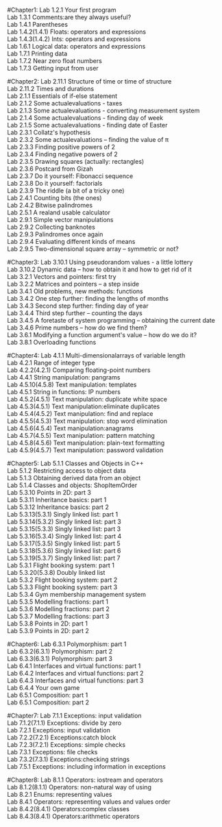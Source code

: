 #Chapter1:
Lab 1.2.1 Your first program<br /> 
Lab 1.3.1 Comments:are they always useful?<br />
Lab 1.4.1 Parentheses<br />
Lab 1.4.2(1.4.1) Floats: operators and expressions<br /> 
Lab 1.4.3(1.4.2) Ints: operators and expressions<br /> 
Lab 1.6.1 Logical data: operators and expressions<br /> 
Lab 1.7.1 Printing data<br />
Lab 1.7.2 Near zero float numbers<br /> 
Lab 1.7.3 Getting input from user<br />

#Chapter2:
Lab 2.11.1 Structure of time or time of structure<br /> 
Lab 2.11.2 Times and durations<br /> 
Lab 2.1.1 Essentials of if-else statement<br /> 
Lab 2.1.2 Some actualevaluations - taxes<br /> 
Lab 2.1.3 Some actualevaluations - converting measurement system <br />
Lab 2.1.4 Some actualevaluations - finding day of week <br />
Lab 2.1.5 Some actualevaluations - finding date of Easter<br /> 
Lab 2.3.1 Collatz's hypothesis <br />
Lab 2.3.2 Some actualevaluations – finding the value of π <br />
Lab 2.3.3 Finding positive powers of 2 <br />
Lab 2.3.4 Finding negative powers of 2 <br />
Lab 2.3.5 Drawing squares (actually: rectangles)<br /> 
Lab 2.3.6 Postcard from Gizah <br />
Lab 2.3.7 Do it yourself: Fibonacci sequence<br /> 
Lab 2.3.8 Do it yourself: factorials <br />
Lab 2.3.9 The riddle (a bit of a tricky one)<br /> 
Lab 2.4.1 Counting bits (the ones) <br />
Lab 2.4.2 Bitwise palindromes <br />
Lab 2.5.1 A realand usable calculator <br />
Lab 2.9.1 Simple vector manipulations <br />
Lab 2.9.2 Collecting banknotes <br />
Lab 2.9.3 Palindromes once again<br /> 
Lab 2.9.4 Evaluating different kinds of means <br />
Lab 2.9.5 Two-dimensional square array – symmetric or not? <br />

#Chapter3:
Lab 3.10.1 Using pseudorandom values - a little lottery <br />
Lab 3.10.2 Dynamic data – how to obtain it and how to get rid of it <br />
Lab 3.2.1 Vectors and pointers: first try <br />
Lab 3.2.2 Matrices and pointers – a step inside <br />
Lab 3.4.1 Old problems, new methods: functions <br />
Lab 3.4.2 One step further: finding the lengths of months <br />
Lab 3.4.3 Second step further: finding day of year <br />
Lab 3.4.4 Third step further – counting the days <br />
Lab 3.4.5 A foretaste of system programming – obtaining the current date <br />
Lab 3.4.6 Prime numbers – how do we find them? <br />
Lab 3.6.1 Modifying a function argument's value – how do we do it? <br />
Lab 3.8.1 Overloading functions <br />

#Chapter4:
Lab 4.1.1 Multi-dimensionalarrays of variable length <br />
Lab 4.2.1 Range of integer type <br />
Lab 4.2.2(4.2.1) Comparing floating-point numbers <br />
Lab 4.4.1 String manipulation: pangrams <br />
Lab 4.5.10(4.5.8) Text manipulation: templates<br /> 
Lab 4.5.1 String in functions: IP numbers <br />
Lab 4.5.2(4.5.1) Text manipulation: duplicate white space<br /> 
Lab 4.5.3(4.5.1) Text manipulation:eliminate duplicates<br /> 
Lab 4.5.4(4.5.2) Text manipulation: find and replace <br />
Lab 4.5.5(4.5.3) Text manipulation: stop word elimination <br />
Lab 4.5.6(4.5.4) Text manipulation:anagrams <br />
Lab 4.5.7(4.5.5) Text manipulation: pattern matching <br />
Lab 4.5.8(4.5.6) Text manipulation: plain-text formatting<br /> 
Lab 4.5.9(4.5.7) Text manipulation: password validation <br />

#Chapter5:
Lab 5.1.1 Classes and Objects in C++ <br />
Lab 5.1.2 Restricting access to object data <br />
Lab 5.1.3 Obtaining derived data from an object <br />
Lab 5.1.4 Classes and objects: ShopItemOrder <br />
Lab 5.3.10 Points in 2D: part 3 <br />
Lab 5.3.11 Inheritance basics: part 1 <br />
Lab 5.3.12 Inheritance basics: part 2 <br />
Lab 5.3.13(5.3.1) Singly linked list: part 1 <br />
Lab 5.3.14(5.3.2) Singly linked list: part 3 <br />
Lab 5.3.15(5.3.3) Singly linked list: part 3 <br />
Lab 5.3.16(5.3.4) Singly linked list: part 4 <br />
Lab 5.3.17(5.3.5) Singly linked list: part 5 <br />
Lab 5.3.18(5.3.6) Singly linked list: part 6 <br />
Lab 5.3.19(5.3.7) Singly linked list: part 7 <br />
Lab 5.3.1 Flight booking system: part 1 <br />
Lab 5.3.20(5.3.8) Doubly linked list <br />
Lab 5.3.2 Flight booking system: part 2 <br />
Lab 5.3.3 Flight booking system: part 3 <br />
Lab 5.3.4 Gym membership management system <br />
Lab 5.3.5 Modelling fractions: part 1 <br />
Lab 5.3.6 Modelling fractions: part 2 <br />
Lab 5.3.7 Modelling fractions: part 3 <br />
Lab 5.3.8 Points in 2D: part 1 <br />
Lab 5.3.9 Points in 2D: part 2 <br />

#Chapter6:
Lab 6.3.1 Polymorphism: part 1 <br />
Lab 6.3.2(6.3.1) Polymorphism: part 2 <br />
Lab 6.3.3(6.3.1) Polymorphism: part 3<br /> 
Lab 6.4.1 Interfaces and virtual functions: part 1<br /> 
Lab 6.4.2 Interfaces and virtual functions: part 2 <br />
Lab 6.4.3 Interfaces and virtual functions: part 3 <br />
Lab 6.4.4 Your own game <br />
Lab 6.5.1 Composition: part 1 <br />
Lab 6.5.1 Composition: part 2 <br />

#Chapter7:
Lab 7.1.1 Exceptions: input validation <br />
Lab 7.1.2(7.1.1) Exceptions: divide by zero <br />
Lab 7.2.1 Exceptions: input validation <br />
Lab 7.2.2(7.2.1) Exceptions:catch block <br />
Lab 7.2.3(7.2.1) Exceptions: simple checks <br />
Lab 7.3.1 Exceptions: file checks <br />
Lab 7.3.2(7.3.1) Exceptions:checking strings <br />
Lab 7.5.1 Exceptions: including information in exceptions <br />

#Chapter8:
Lab 8.1.1 Operators: iostream and operators <br />
Lab 8.1.2(8.1.1) Operators: non-natural way of using <br />
Lab 8.2.1 Enums: representing values <br />
Lab 8.4.1 Operators: representing values and values order <br />
Lab 8.4.2(8.4.1) Operators:complex classes <br />
Lab 8.4.3(8.4.1) Operators:arithmetic operators <br />
